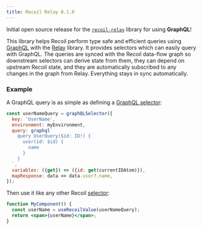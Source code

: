 ```yaml
---
title: Recoil Relay 0.1.0
---
```


Initial open source release for the [`recoil-relay`](/docs/recoil-relay/introduction) library for using **GraphQL**!

This library helps Recoil perform type safe and efficient queries using [GraphQL](https://graphql.org/) with the [Relay](https://relay.dev) library.  It provides selectors which can easily query with GraphQL.  The queries are synced with the Recoil data-flow graph so downstream selectors can derive state from them, they can depend on upstream Recoil state, and they are automatically subscribed to any changes in the graph from Relay.  Everything stays in sync automatically.

### Example
A GraphQL query is as simple as defining a [GraphQL selector](/docs/recoil-relay/graphql-queries):

```jsx
const userNameQuery = graphQLSelector({
  key: 'UserName',
  environment: myEnvironment,
  query: graphql`
    query UserQuery($id: ID!) {
      user(id: $id) {
        name
      }
    }
  `,
  variables: ({get}) => ({id: get(currentIDAtom)}),
  mapResponse: data => data.user?.name,
});
```
Then use it like any other Recoil [selector](/docs/introduction/core-concepts#selectors):
```jsx
function MyComponent() {
  const userName = useRecoilValue(userNameQuery);
  return <span>{userName}</span>;
}
```
